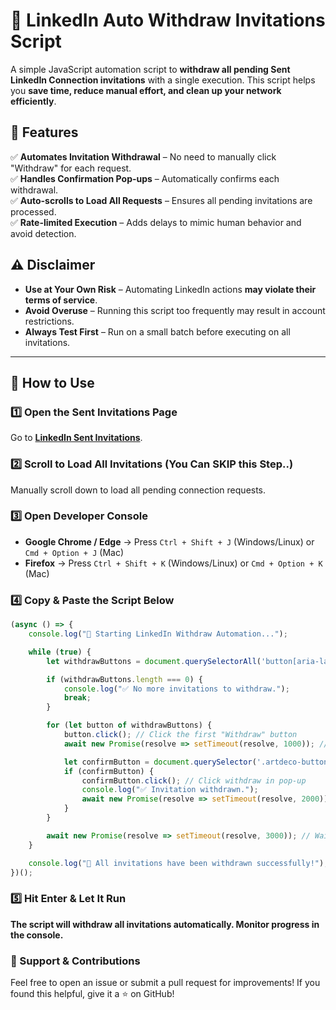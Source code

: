 # 🚀 LinkedIn Auto Withdraw Invitations Script

A simple JavaScript automation script to **withdraw all pending Sent LinkedIn Connection invitations** with a single execution. This script helps you **save time, reduce manual effort, and clean up your network efficiently**.

## 📌 Features

✅ **Automates Invitation Withdrawal** – No need to manually click "Withdraw" for each request.  
✅ **Handles Confirmation Pop-ups** – Automatically confirms each withdrawal.  
✅ **Auto-scrolls to Load All Requests** – Ensures all pending invitations are processed.  
✅ **Rate-limited Execution** – Adds delays to mimic human behavior and avoid detection.  

## ⚠️ Disclaimer

- **Use at Your Own Risk** – Automating LinkedIn actions **may violate their terms of service**.  
- **Avoid Overuse** – Running this script too frequently may result in account restrictions.  
- **Always Test First** – Run on a small batch before executing on all invitations.  

---

## 🚀 How to Use

### 1️⃣ Open the Sent Invitations Page
Go to **[LinkedIn Sent Invitations](https://www.linkedin.com/mynetwork/invitation-manager/sent/)**.

### 2️⃣ Scroll to Load All Invitations (You Can SKIP this Step..)
Manually scroll down to load all pending connection requests.

### 3️⃣ Open Developer Console
- **Google Chrome / Edge** → Press `Ctrl + Shift + J` (Windows/Linux) or `Cmd + Option + J` (Mac)  
- **Firefox** → Press `Ctrl + Shift + K` (Windows/Linux) or `Cmd + Option + K` (Mac)  

### 4️⃣ Copy & Paste the Script Below

```javascript
(async () => {
    console.log("🔄 Starting LinkedIn Withdraw Automation...");

    while (true) {
        let withdrawButtons = document.querySelectorAll('button[aria-label^="Withdraw"]');

        if (withdrawButtons.length === 0) {
            console.log("✅ No more invitations to withdraw.");
            break;
        }

        for (let button of withdrawButtons) {
            button.click(); // Click the first "Withdraw" button
            await new Promise(resolve => setTimeout(resolve, 1000)); // Wait for pop-up

            let confirmButton = document.querySelector('.artdeco-button--primary'); // Confirm withdraw
            if (confirmButton) {
                confirmButton.click(); // Click withdraw in pop-up
                console.log("✅ Invitation withdrawn.");
                await new Promise(resolve => setTimeout(resolve, 2000)); // Wait to avoid detection
            }
        }

        await new Promise(resolve => setTimeout(resolve, 3000)); // Wait before checking again
    }

    console.log("🎉 All invitations have been withdrawn successfully!");
})();
```

### 5️⃣ Hit Enter & Let It Run
**The script will withdraw all invitations automatically. Monitor progress in the console.**

### 📢 Support & Contributions
Feel free to open an issue or submit a pull request for improvements!
If you found this helpful, give it a ⭐ on GitHub!
